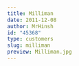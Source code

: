 ```yaml
---
title: Milliman
date: 2011-12-08
author: MrHinsh
id: "45368"
type: customers
slug: milliman
preview: Milliman.jpg
---
```

